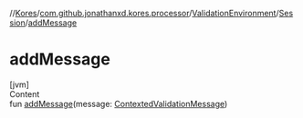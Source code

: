 //[Kores](../../../index.md)/[com.github.jonathanxd.kores.processor](../../index.md)/[ValidationEnvironment](../index.md)/[Session](index.md)/[addMessage](add-message.md)



# addMessage  
[jvm]  
Content  
fun [addMessage](add-message.md)(message: [ContextedValidationMessage](../../-contexted-validation-message/index.md))  



